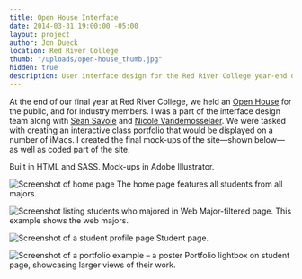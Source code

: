 ```yaml
---
title: Open House Interface
date: 2014-03-31 19:00:00 -05:00
layout: project
author: Jon Dueck
location: Red River College
thumb: "/uploads/open-house_thumb.jpg"
hidden: true
description: User interface design for the Red River College year-end design show.
---
```


At the end of our final year at Red River College, we held an [Open House](https://2014.rrcdesignshow.ca/) for the public, and for industry members. I was a part of the interface design team along with [Sean Savoie](http://seansavoie.ca/) and [Nicole Vandemosselaer](http://nicolevande.com/). We were tasked with creating an interactive class portfolio that would be displayed on a number of iMacs. I created the final mock-ups of the site—shown below—as well as coded part of the site.

Built in HTML and SASS. Mock-ups in Adobe Illustrator.

![Screenshot of home page](/uploads/open-house_home.png)
The home page features all students from all majors.

![Screenshot listing students who majored in Web](/uploads/open-house_major.png)
Major-filtered page. This example shows the web majors.

![Screenshot of a student profile page](/uploads/open-house_profile.png)
Student page.

![Screenshot of a portfolio example – a poster](/uploads/open-house_piece.png)
Portfolio lightbox on student page, showcasing larger views of their work.
